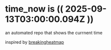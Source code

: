 # time_now is (( 2025-09-13T03:00:00.094Z ))

an automated repo that shows the currnent time

inspired by [breakingheatmap](https://github.com/breakingheatmap/breakingheatmap)